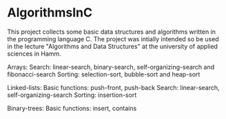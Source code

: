 # AlgorithmsInC
This project collects some basic data structures and algorithms written in the programming language C. The project was intially intended so be used in the lecture "Algorithms and Data Structures" at the university of applied sciences in Hamm.

Arrays:
  Search: linear-search, binary-search, self-organizing-search and fibonacci-search
  Sorting: selection-sort, bubble-sort and heap-sort

Linked-lists:
  Basic functions: push-front, push-back
  Search: linear-search, self-organizing-search
  Sorting: insertion-sort

Binary-trees:
  Basic functions: insert, contains
